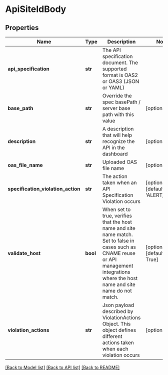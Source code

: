 # ApiSiteIdBody

## Properties
Name | Type | Description | Notes
------------ | ------------- | ------------- | -------------
**api_specification** | **str** | The API specification document. The supported format is OAS2 or OAS3 (JSON or YAML) | 
**base_path** | **str** | Override the spec basePath / server base path with this value | [optional] 
**description** | **str** | A description that will help recognize the API in the dashboard | [optional] 
**oas_file_name** | **str** | Uploaded OAS file name | [optional] 
**specification_violation_action** | **str** | The action taken when an API Specification Violation occurs | [optional] [default to 'ALERT_ONLY']
**validate_host** | **bool** | When set to true, verifies that the host name and site name match. Set to false in cases such as CNAME reuse or API management integrations where the host name and site name do not match. | [optional] [default to True]
**violation_actions** | **str** | Json payload described by ViolationActions Object. This object defines different actions taken when each violation occurs | [optional] 

[[Back to Model list]](../README.md#documentation-for-models) [[Back to API list]](../README.md#documentation-for-api-endpoints) [[Back to README]](../README.md)

